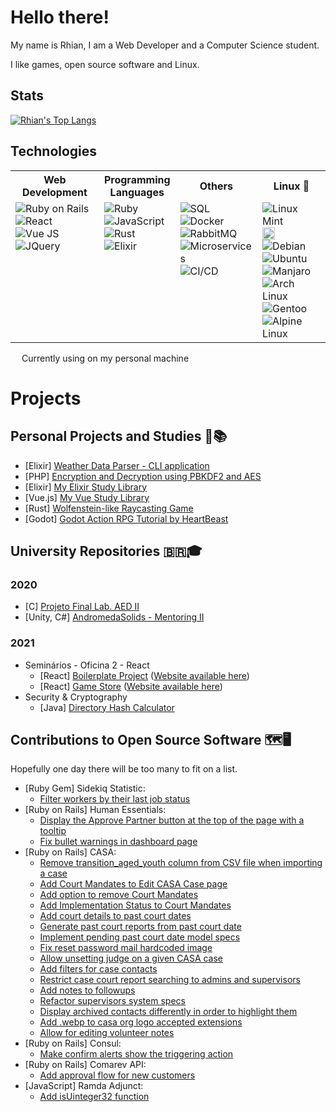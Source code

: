 <!--
So you've come to the bleak land of the README source code...
I am sorry, I've succumbed to the treacherous power of HTML in markdown... There is no way back now...
-->

# Hello there!

My name is Rhian, I am a Web Developer and a Computer Science student.

I like games, open source software and Linux.

<!--
  Other images :)
  https://media1.tenor.com/images/50ead60764442fd6304067bac5377027/tenor.gif
-->

<!-- <sub><sup><sub><sup>_By the way I like [Touhou](https://i1.kym-cdn.com/photos/images/newsfeed/000/333/537/b27.png) if you care about that_</sup></sub></sup></sub> -->

## Stats

<!-- [![Rhian's GitHub stats](https://github-readme-stats.vercel.app/api?username=rhian-cs&show_icons=true&theme=tokyonight&line_height=24.99)](https://github.com/anuraghazra/github-readme-stats) -->
[![Rhian's Top Langs](https://github-readme-stats.vercel.app/api/top-langs/?username=rhian-cs&layout=compact&theme=tokyonight&card_width=445&langs_count=8&exclude_repo=AndromedaSolids,puc-2020-2-Projeto_final_LAEDII)](https://github.com/anuraghazra/github-readme-stats)

## Technologies

<table>
<th>Web Development</th>
<th>Programming<br>Languages</th>
<th>Others</th>
<th>Linux 💛</th>
<tr>
  <td style="vertical-align: top;">
      <img src="https://img.shields.io/badge/Ruby_on_Rails-CC0000?style=flat&logo=ruby-on-rails&logoColor=white" alt="Ruby on Rails" /><br>
      <img src="https://img.shields.io/badge/React-20232A?style=flat&logo=react&logoColor=61DAFB" alt="React" /><br>
      <img src="https://img.shields.io/badge/Vue.js-35495E?style=flat&logo=vuedotjs&logoColor=4FC08D" alt="Vue JS" /><br>
      <img src="https://img.shields.io/badge/jQuery-0769AD?style=flat&logo=jquery&logoColor=white" alt="JQuery" /><br>
  </td>
  <td style="vertical-align: top;">
      <img src="https://img.shields.io/badge/Ruby-CC342D?style=flat&logo=ruby&logoColor=white" alt="Ruby" /><br>
      <img src="https://img.shields.io/badge/JavaScript-323330?style=flat&logo=javascript&logoColor=F7DF1E" alt="JavaScript" /><br>
      <img src="https://img.shields.io/badge/Rust-aa4411?style=flat&logo=rust&logoColor=white" alt="Rust" /><br>
      <img src="https://img.shields.io/badge/Elixir-4B275F?style=flat&logo=elixir&logoColor=white" alt="Elixir" /><br>
  </td>
  <td style="vertical-align: top;">
    <img src="https://img.shields.io/badge/PostgreSQL-316192?style=flat&logo=postgresql&logoColor=white" alt="SQL" /><br>
    <img src="https://img.shields.io/badge/Docker-2CA5E0?style=flat&logo=docker&logoColor=white" alt="Docker" /><br>
    <img src="https://img.shields.io/badge/rabbitmq-%23FF6600.svg?&style=flat&logo=rabbitmq&logoColor=white" alt="RabbitMQ" /><br>
    <img src="https://shields.io/badge/-Microservices-grey" alt="Microservices" /><br>
    <img src="https://shields.io/badge/-CI/CD-grey" alt="CI/CD" /></a><br>
  </td>
  <td style="vertical-align: top;">
    <img src="https://img.shields.io/badge/Linux_Mint-87CF3E?style=flat&logo=linux-mint&logoColor=white" alt="Linux Mint" /> <img src="https://freesvg.org/img/jean-victor-balin-icon-star.png" width="auto" height="20px" /><br>
    <img src="https://img.shields.io/badge/Debian-A81D33?style=flat&logo=debian&logoColor=white" alt="Debian" /><br>
    <img src="https://img.shields.io/badge/Ubuntu-E95420?style=flat&logo=ubuntu&logoColor=white" alt="Ubuntu" /><br>
    <img src="https://img.shields.io/badge/manjaro-35BF5C?style=flat&logo=Manjaro&logoColor=white" alt="Manjaro" /><br>
    <img src="https://img.shields.io/badge/Arch_Linux-1793D1?style=flat&logo=arch-linux&logoColor=white" alt="Arch Linux" /><br>
    <img src="https://img.shields.io/badge/Gentoo-54487A?style=flat&logo=gentoo&logoColor=white" alt="Gentoo" /><br>
    <img src="https://img.shields.io/badge/Alpine_Linux-0D597F?style=flat&logo=alpine-linux&logoColor=white" alt="Alpine Linux" /><br>
  </td>
</tr>
<table>

<img src="https://freesvg.org/img/jean-victor-balin-icon-star.png" width="auto" height="14px" /> Currently using on my personal machine

# Projects

## Personal Projects and Studies 💼📚

<!-- - [Docker] [Docker Orchestra - My Docker Containers + Some management scripts](https://github.com/rhian-cs/docker-orchestra) -->
- [Elixir] [Weather Data Parser - CLI application](https://github.com/rhian-cs/elixir-weather-parser)
- [PHP] [Encryption and Decryption using PBKDF2 and AES](https://github.com/rhian-cs/crypto-challenge-php-pbkdf2)
- [Elixir] [My Elixir Study Library](https://github.com/rhian-cs/elixir-studies)
- [Vue.js] [My Vue Study Library](https://github.com/rhian-cs/vue-udemy-studies)
- [Rust] [Wolfenstein-like Raycasting Game](https://github.com/rhian-cs/rust-tutorial-raycaster)
- [Godot] [Godot Action RPG Tutorial by HeartBeast](https://github.com/rhian-cs/godot-action-rpg-tutorial)

## University Repositories 🇧🇷🎓

### 2020

- [C] [Projeto Final Lab. AED II](https://github.com/rhian-cs/Projeto_final_LAEDII)
- [Unity, C#] [AndromedaSolids - Mentoring II](https://github.com/rhian-cs/AndromedaSolids)

### 2021

- Seminários - Oficina 2 - React
  - [React] [Boilerplate Project](https://github.com/rhian-cs/seminarios-2021-oficina-2-boilerplate) ([Website available here](https://rhian-cs.github.io/puc-2021-1-seminarios-3-oficina-2-boilerplate-project/public/index.html))
  - [React] [Game Store](https://github.com/rhian-cs/seminarios-2021-oficina-2-game-store) ([Website available here](https://rhian-cs.github.io/puc-2021-1-seminarios-3-oficina-2-game-store/))
- Security & Cryptography
  - [Java] [Directory Hash Calculator](https://github.com/rhian-cs/puc-2021-2-java-hash-calculator)

## Contributions to Open Source Software 🗺️🖥️

Hopefully one day there will be too many to fit on a list.

- [Ruby Gem] Sidekiq Statistic:
  - [Filter workers by their last job status](https://github.com/davydovanton/sidekiq-statistic/pull/173)
- [Ruby on Rails] Human Essentials:
  - [Display the Approve Partner button at the top of the page with a tooltip](https://github.com/rubyforgood/human-essentials/pull/2163)
  - [Fix bullet warnings in dashboard page](https://github.com/rubyforgood/human-essentials/pull/2413)
- [Ruby on Rails] CASA:
  - [Remove transition_aged_youth column from CSV file when importing a case](https://github.com/rubyforgood/casa/pull/1774)
  - [Add Court Mandates to Edit CASA Case page](https://github.com/rubyforgood/casa/pull/1795)
  - [Add option to remove Court Mandates](https://github.com/rubyforgood/casa/pull/1802)
  - [Add Implementation Status to Court Mandates](https://github.com/rubyforgood/casa/pull/1908)
  - [Add court details to past court dates](https://github.com/rubyforgood/casa/pull/2080)
  - [Generate past court reports from past court date](https://github.com/rubyforgood/casa/pull/2095)
  - [Implement pending past court date model specs](https://github.com/rubyforgood/casa/pull/2132)
  - [Fix reset password mail hardcoded image](https://github.com/rubyforgood/casa/pull/2133)
  - [Allow unsetting judge on a given CASA case](https://github.com/rubyforgood/casa/pull/2136)
  - [Add filters for case contacts](https://github.com/rubyforgood/casa/pull/2166)
  - [Restrict case court report searching to admins and supervisors](https://github.com/rubyforgood/casa/pull/2176)
  - [Add notes to followups](https://github.com/rubyforgood/casa/pull/2206)
  - [Refactor supervisors system specs](https://github.com/rubyforgood/casa/pull/2267)
  - [Display archived contacts differently in order to highlight them](https://github.com/rubyforgood/casa/pull/2298)
  - [Add .webp to casa org logo accepted extensions](https://github.com/rubyforgood/casa/pull/3044)
  - [Allow for editing volunteer notes](https://github.com/rubyforgood/casa/pull/3345)
- [Ruby on Rails] Consul:
  - [Make confirm alerts show the triggering action](https://github.com/consul/consul/pull/4543)
- [Ruby on Rails] Comarev API:
  - [Add approval flow for new customers](https://github.com/comarev/comarev/pull/90)
- [JavaScript] Ramda Adjunct:
  - [Add isUinteger32 function](https://github.com/char0n/ramda-adjunct/pull/2257)
